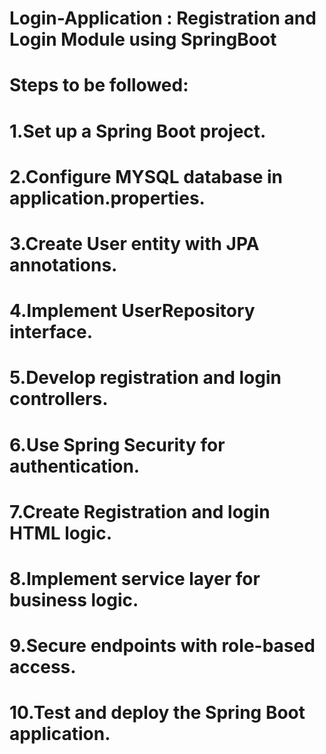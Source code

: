 # Login-Application :  Registration and Login Module using SpringBoot

# Steps to be followed:
# 1.Set up a Spring Boot project.
# 2.Configure MYSQL database in application.properties.
# 3.Create User entity with JPA annotations.
# 4.Implement UserRepository interface.
# 5.Develop registration and login controllers.
# 6.Use Spring Security for authentication.
# 7.Create Registration and login HTML logic.
# 8.Implement service layer for business logic.
# 9.Secure endpoints with role-based access.
# 10.Test and deploy the Spring Boot application.
